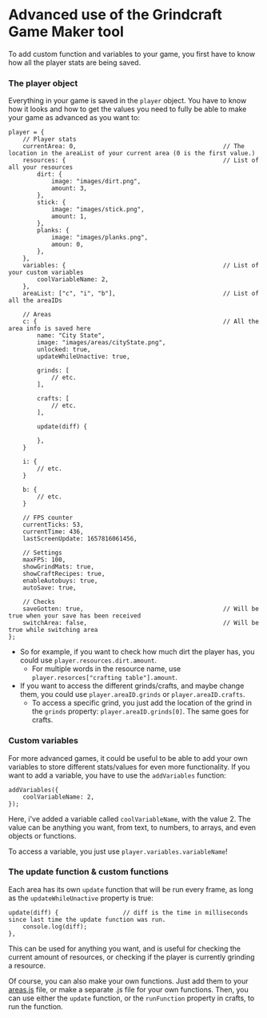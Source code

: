 # Advanced use of the Grindcraft Game Maker tool

To add custom function and variables to your game, you first have to know how all the player stats are being saved.

### The player object

Everything in your game is saved in the `player` object. You have to know how it looks and how to get the values you need to fully be able to make your game as advanced as you want to:

```
player = {
    // Player stats
    currentArea: 0,                                         // The location in the areaList of your current area (0 is the first value.)
    resources: {                                            // List of all your resources
        dirt: {
            image: "images/dirt.png",
            amount: 3,
        },
        stick: {
            image: "images/stick.png",
            amount: 1,
        },
        planks: {
            image: "images/planks.png",
            amoun: 0,
        },
    },
    variables: {                                            // List of your custom variables
        coolVariableName: 2,
    },
    areaList: ["c", "i", "b"],                              // List of all the areaIDs

    // Areas
    c: {                                                    // All the area info is saved here
        name: "City State",
        image: "images/areas/cityState.png",
        unlocked: true,
        updateWhileUnactive: true,

        grinds: [
            // etc.
        ],

        crafts: [
            // etc.
        ],

        update(diff) {

        },
    }

    i: {
        // etc.
    }

    b: {
        // etc.
    }

    // FPS counter
    currentTicks: 53,
    currentTime: 436,
    lastScreenUpdate: 1657816061456,

    // Settings
    maxFPS: 100,
    showGrindMats: true,
    showCraftRecipes: true,
    enableAutobuys: true,
    autoSave: true,

    // Checks
    saveGotten: true,                                       // Will be true when your save has been received
    switchArea: false,                                      // Will be true while switching area
};
```

 - So for example, if you want to check how much dirt the player has, you could use `player.resources.dirt.amount`.
   - For multiple words in the resource name, use `player.resorces["crafting table"].amount`.
 - If you want to access the different grinds/crafts, and maybe change them, you could use `player.areaID.grinds` or `player.areaID.crafts`.
   - To access a specific grind, you just add the location of the grind in the `grinds` property: `player.areaID.grinds[0]`. The same goes for crafts.

### Custom variables

For more advanced games, it could be useful to be able to add your own variables to store different stats/values for even more functionality. If you want to add a variable, you have to use the `addVariables` function:
```
addVariables({
    coolVariableName: 2,
});
```
Here, i've added a variable called `coolVariableName`, with the value 2. The value can be anything you want, from text, to numbers, to arrays, and even objects or functions.

To access a variable, you just use `player.variables.variableName`!

### The update function & custom functions

Each area has its own `update` function that will be run every frame, as long as the `updateWhileUnactive` property is true:

```
update(diff) {                  // diff is the time in milliseconds since last time the update function was run.
    console.log(diff);
},
```

This can be used for anything you want, and is useful for checking the current amount of resources, or checking if the player is currently grinding a resource.

Of course, you can also make your own functions. Just add them to your [areas.js](/js/areas.js) file, or make a separate .js file for your own functions.
Then, you can use either the `update` function, or the `runFunction` property in crafts, to run the function.